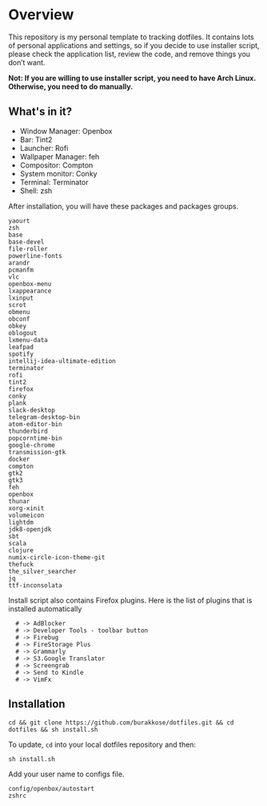 
# Overview
This repository is my personal template to tracking dotfiles. It contains lots of personal applications and settings, so if you decide to use installer script, please check the application list, review the code, and remove things you don’t want.
 
**Not: If you are willing to use installer script, you need to have Arch Linux. Otherwise, you need to do manually.**

## What's in it?

* Window Manager: Openbox
* Bar: Tint2
* Launcher: Rofi
* Wallpaper Manager: feh
* Compositor: Compton
* System monitor: Conky 
* Terminal: Terminator
* Shell: zsh

After installation, you will have these packages and packages groups.

```
yaourt
zsh
base 
base-devel 
file-roller 
powerline-fonts 
arandr 
pcmanfm 
vlc 
openbox-menu 
lxappearance 
lxinput 
scrot 
obmenu 
obconf 
obkey 
oblogout 
lxmenu-data 
leafpad 
spotify 
intellij-idea-ultimate-edition 
terminator 
rofi 
tint2 
firefox 
conky 
plank 
slack-desktop 
telegram-desktop-bin 
atom-editor-bin 
thunderbird 
popcorntime-bin 
google-chrome 
transmission-gtk 
docker 
compton 
gtk2 
gtk3 
feh 
openbox 
thunar 
xorg-xinit 
volumeicon 
lightdm 
jdk8-openjdk 
sbt 
scala 
clojure 
numix-circle-icon-theme-git 
thefuck 
the_silver_searcher 
jq 
ttf-inconsolata
```

Install script also contains Firefox plugins. Here is the list of plugins that is installed automatically

```
  # -> AdBlocker
  # -> Developer Tools - toolbar button
  # -> Firebug
  # -> FireStorage Plus
  # -> Grammarly
  # -> S3.Google Translator
  # -> Screengrab
  # -> Send to Kindle
  # -> VimFx
```

## Installation

``` cd && git clone https://github.com/burakkose/dotfiles.git && cd dotfiles && sh install.sh ```

To update, `cd` into your local dotfiles repository and then:

``` sh install.sh ```

Add your user name to configs file.
```
config/openbox/autostart
zshrc
```